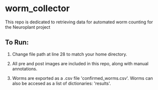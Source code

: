 # worm_collector
This repo is dedicated to retrieving data for automated worm counting for the Neuroplant project

## To Run:
1. Change file path at line 28 to match your home directory.

2. All pre and post images are included in this repo, along with manual annotations.

3. Worms are exported as a .csv file 'confirmed_worms.csv'. Worms can also be accesed as a list of dictionaries: 'results'.
